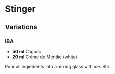 # Stinger

## Variations

### IBA

* **50 ml** Cognac
* **20 ml** Créme de Menthe (white)

Pour all ingredients into a mixing glass with ice. Stir.
